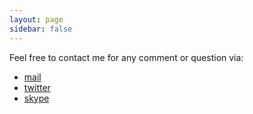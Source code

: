 ```yaml
---
layout: page
sidebar: false
---
```

Feel free to contact me for any comment or question via:

* [mail](http://scr.im/10bf)
* [twitter](http://twitter.com/georgebellos)
* [skype](skype:georgempellos?call)
